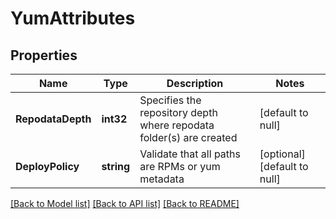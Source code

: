 # YumAttributes

## Properties
Name | Type | Description | Notes
------------ | ------------- | ------------- | -------------
**RepodataDepth** | **int32** | Specifies the repository depth where repodata folder(s) are created | [default to null]
**DeployPolicy** | **string** | Validate that all paths are RPMs or yum metadata | [optional] [default to null]

[[Back to Model list]](../README.md#documentation-for-models) [[Back to API list]](../README.md#documentation-for-api-endpoints) [[Back to README]](../README.md)


